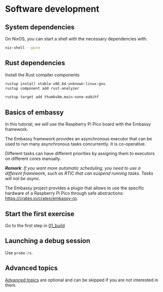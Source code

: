 # Software development

## System dependencies

On NixOS, you can start a shell with the necessary dependencies with:

```bash
nix-shell --pure
```

## Rust dependencies

Install the Rust compiler components

```bash
rustup install stable-x86_64-unknown-linux-gnu
rustup component add rust-analyzer

rustup target add thumbv8m.main-none-eabihf
```
  
## Basics of embassy

In this tutorial, we will use the Raspberry Pi Pico board with the Embassy framework.

The Embassy framework provides an asynchronous executor that can be used to run many asynchronous tasks concurrently. It is co-operative.

Different tasks can have different priorities by assigning them to executors on different cores manually.

_**Remark**: If you want more automatic scheduling, you need to use a different framework, such as RTIC that can suspend running tasks. Tasks will not be async._

The Embassy project provides a plugin that allows to use the specific hardware of a Raspberry Pi Pico through safe abstractions: <https://crates.io/crates/embassy-rp>.

## Start the first exercise

Go to the first step in [01_build](./01_build/README.md)

## Launching a debug session

Use `probe-rs`.

## Advanced topics

[Advanced topics](../docs/SOFTWARE_ADVANCED.md) are optional and can be skipped if you are not interested in them.
